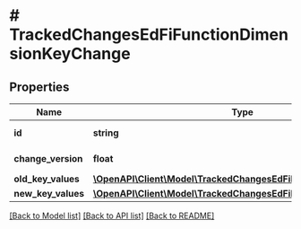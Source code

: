 # # TrackedChangesEdFiFunctionDimensionKeyChange

## Properties

Name | Type | Description | Notes
------------ | ------------- | ------------- | -------------
**id** | **string** | Resource identifier | [optional]
**change_version** | **float** | Change version | [optional]
**old_key_values** | [**\OpenAPI\Client\Model\TrackedChangesEdFiFunctionDimensionKey**](TrackedChangesEdFiFunctionDimensionKey.md) |  | [optional]
**new_key_values** | [**\OpenAPI\Client\Model\TrackedChangesEdFiFunctionDimensionKey**](TrackedChangesEdFiFunctionDimensionKey.md) |  | [optional]

[[Back to Model list]](../../README.md#models) [[Back to API list]](../../README.md#endpoints) [[Back to README]](../../README.md)
